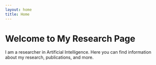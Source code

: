 ```yaml
---
layout: home
title: Home
---
```


# Welcome to My Research Page

I am a researcher in Artificial Intelligence. Here you can find information about my research, publications, and more.

